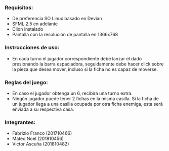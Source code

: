 ### Requisitos:
- De preferencia SO Linux basado en Devian
- SFML 2.5 en adelante
- Clion instalado
- Pantalla con la resolución de pantalla en 1366x768
    
### Instrucciones de uso:
- En cada turno el jugador correspondiente debe lanzar el dado presionando la barra espaciadora, seguidamente debe hacer click sobre la pieza que desea mover, incluso si la ficha no es capaz de moverse.

### Reglas del juego:
- En caso el jugador obtenga un 6, recibirá una turno extra.
- Ningún jugador puede tener 2 fichas en la misma casilla. Si la ficha de un jugador llega a una casilla ocupada por otra ficha enemiga, esta será enviada a su respectiva casa.
    
### Integrantes:
- Fabrizio Franco (201710466)
- Mateo Noel (201810456)
- Victor Ascuña (201810482)
    
